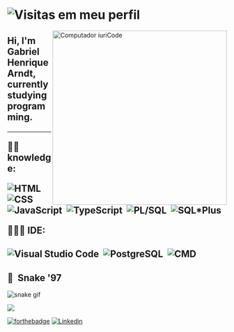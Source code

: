 # ![Visitas em meu perfil](https://komarev.com/ghpvc/?username=Gabrielarndt&color=ff00ff&label=Welcome+to+my+profile+you+are+visitor+nº:)
<img src="https://raw.githubusercontent.com/MicaelliMedeiros/micaellimedeiros/master/image/computer-illustration.png" min-width="400px" max-width="400px" width="400px" align="right" alt="Computador iuriCode">

<h2 align="left"> 
  Hi, I'm Gabriel Henrique Arndt, currently studying programming.
</p>

---

<p align="left">
  ✍🏾 knowledge:
  
![HTML](https://img.shields.io/badge/-HTML-black?style=flat&logo=HTML5)&nbsp;
![CSS](https://img.shields.io/badge/-CSS-black?style=flat&logo=CSS3&logoColor=1572B6)&nbsp;
![JavaScript](https://img.shields.io/badge/-JavaScript-black?style=flat&logo=JavaScript)&nbsp;
![TypeScript](https://img.shields.io/badge/-TypeScript-black?style=flat&logo=TypeScript&logoColor=3178C6)&nbsp;
![PL/SQL](https://img.shields.io/badge/-PL/SQL-black?style=flat&logo=Oracle)&nbsp;
![SQL*Plus](https://img.shields.io/badge/-SQL*Plus-black?style=flat&logo=Oracle)&nbsp;

</p>

<p align="left">
  👩🏾‍💻 IDE: 
  

![Visual Studio Code](https://img.shields.io/badge/-Visual%20Studio%20Code-black?style=flat&logo=visual-studio-code&logoColor=007ACC)&nbsp;
![PostgreSQL](https://img.shields.io/badge/-PostgreSQL-black?style=flat&logo=postgresql&logoColor=336791)&nbsp;
![CMD](https://img.shields.io/badge/-CMD-black?style=flat&logo=windows&logoColor=0078D6)&nbsp;  
---



## 🐍&nbsp; Snake '97
![snake gif](https://newsnkc.com/sanam_teri_kasam/2022/10/GIF-221102_131416.gif)
 
<img src="https://raw.githubusercontent.com/bornmay/bornmay/Update/svg/Bottom.svg" align="center">
 
  <br>


 [![forthebadge](https://forthebadge.com/images/badges/built-with-love.svg)](https://github.com/Gabrielarndt)
  [![Linkedin](https://img.shields.io/badge/-Linkedin-blue?style=flat&logo=linkedin&logoColor=white)](https://www.linkedin.com/in/gabriel-henrique-arndt-874568206/)&nbsp;
